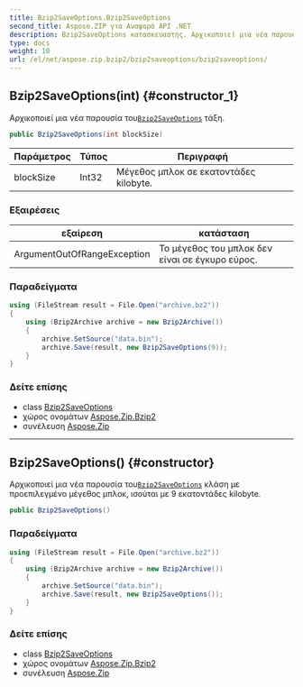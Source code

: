 ```yaml
---
title: Bzip2SaveOptions.Bzip2SaveOptions
second_title: Aspose.ZIP για Αναφορά API .NET
description: Bzip2SaveOptions κατασκευαστής. Αρχικοποιεί μια νέα παρουσία τουBzip2SaveOptions τάξη.
type: docs
weight: 10
url: /el/net/aspose.zip.bzip2/bzip2saveoptions/bzip2saveoptions/
---
```

## Bzip2SaveOptions(int) {#constructor_1}

Αρχικοποιεί μια νέα παρουσία του[`Bzip2SaveOptions`](../) τάξη.

```csharp
public Bzip2SaveOptions(int blockSize)
```

| Παράμετρος | Τύπος | Περιγραφή |
| --- | --- | --- |
| blockSize | Int32 | Μέγεθος μπλοκ σε εκατοντάδες kilobyte. |

### Εξαιρέσεις

| εξαίρεση | κατάσταση |
| --- | --- |
| ArgumentOutOfRangeException | Το μέγεθος του μπλοκ δεν είναι σε έγκυρο εύρος. |

### Παραδείγματα

```csharp
using (FileStream result = File.Open("archive.bz2"))
{
    using (Bzip2Archive archive = new Bzip2Archive())
    {
        archive.SetSource("data.bin");
        archive.Save(result, new Bzip2SaveOptions(9));
    }
}
```

### Δείτε επίσης

* class [Bzip2SaveOptions](../)
* χώρος ονομάτων [Aspose.Zip.Bzip2](../../bzip2saveoptions/)
* συνέλευση [Aspose.Zip](../../../)

---

## Bzip2SaveOptions() {#constructor}

Αρχικοποιεί μια νέα παρουσία του[`Bzip2SaveOptions`](../) κλάση με προεπιλεγμένο μέγεθος μπλοκ, ισούται με 9 εκατοντάδες kilobyte.

```csharp
public Bzip2SaveOptions()
```

### Παραδείγματα

```csharp
using (FileStream result = File.Open("archive.bz2"))
{
    using (Bzip2Archive archive = new Bzip2Archive())
    {
        archive.SetSource("data.bin");
        archive.Save(result, new Bzip2SaveOptions());
    }
}
```

### Δείτε επίσης

* class [Bzip2SaveOptions](../)
* χώρος ονομάτων [Aspose.Zip.Bzip2](../../bzip2saveoptions/)
* συνέλευση [Aspose.Zip](../../../)


